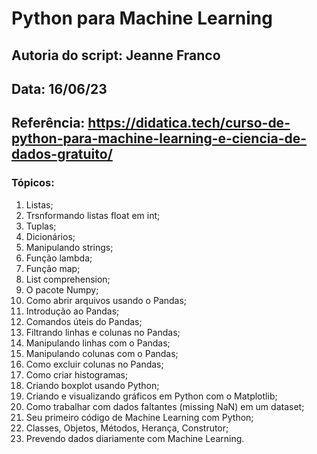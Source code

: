 # Python para Machine Learning

## Autoria do script: Jeanne Franco
## Data: 16/06/23
## Referência: https://didatica.tech/curso-de-python-para-machine-learning-e-ciencia-de-dados-gratuito/

### Tópicos:

1. Listas;
2. Trsnformando listas float em int;
3. Tuplas;
4. Dicionários;
5. Manipulando strings;
6. Função lambda;
7. Função map;
8. List comprehension;
9. O pacote Numpy;
10. Como abrir arquivos usando o Pandas;
11. Introdução ao Pandas;
12. Comandos úteis do Pandas;
13. Filtrando linhas e colunas no Pandas;
14. Manipulando linhas com o Pandas;
15. Manipulando colunas com o Pandas;
16. Como excluir colunas no Pandas;
17. Como criar histogramas;
18. Criando boxplot usando Python;
19. Criando e visualizando gráficos em Python com o Matplotlib;
20. Como trabalhar com dados faltantes (missing NaN) em um dataset;
21. Seu primeiro código de Machine Learning com Python;
22. Classes, Objetos, Métodos, Herança, Construtor;
23. Prevendo dados diariamente com Machine Learning.
